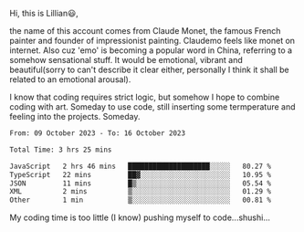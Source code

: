 Hi, this is Lillian😃, 

the name of this account comes from Claude Monet, the famous French painter and founder of impressionist painting. Claudemo feels like monet on internet. Also cuz 'emo' is becoming a popular word in China, referring to a somehow sensational stuff. It would be emotional, vibrant and beautiful(sorry to can't describe it clear either, personally I think it shall be  related to an emotional arousal).

I know that coding requires strict logic, but somehow I hope to combine coding with art. Someday to use code, still inserting some termperature and feeling into the projects. Someday.


<!--START_SECTION:waka-->

```txt
From: 09 October 2023 - To: 16 October 2023

Total Time: 3 hrs 25 mins

JavaScript   2 hrs 46 mins   ████████████████████░░░░░   80.27 %
TypeScript   22 mins         ██▓░░░░░░░░░░░░░░░░░░░░░░   10.95 %
JSON         11 mins         █▒░░░░░░░░░░░░░░░░░░░░░░░   05.54 %
XML          2 mins          ▒░░░░░░░░░░░░░░░░░░░░░░░░   01.29 %
Other        1 min           ▒░░░░░░░░░░░░░░░░░░░░░░░░   00.81 %
```

<!--END_SECTION:waka-->

My coding time is too little (I know)
pushing myself to code...shushi...
